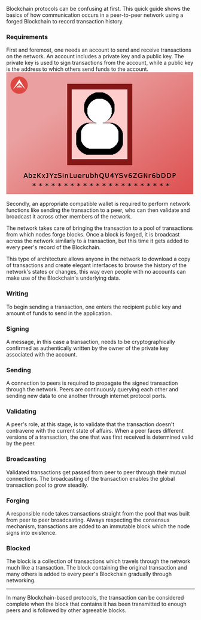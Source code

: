 Blockchain protocols can be confusing at first. This quick guide shows the basics of how communication occurs in a peer-to-peer network using a forged Blockchain to record transaction history.

### Requirements
First and foremost, one needs an account to send and receive transactions on the network. An account includes a private key and a public key. The private key is used to sign transactions from the account, while a public key is the address to which others send funds to the account.
![Account][account]

Secondly, an appropriate compatible wallet is required to perform network functions like sending the transaction to a peer, who can then validate and broadcast it across other members of the network. 

The network takes care of bringing the transaction to a pool of transactions from which nodes forge blocks. Once a block is forged, it is broadcast across the network similarly to a transaction, but this time it gets added to every peer's record of the Blockchain.

This type of architecture allows anyone in the network to download a copy of transactions and create elegant interfaces to browse the history of the network's states or changes, this way even people with no accounts can make use of the Blockchain's underlying data.

### Writing
To begin sending a transaction, one enters the recipient public key and amount of funds to send in the application.

### Signing
A message, in this case a transaction, needs to be cryptographically confirmed as authentically written by the owner of the private key associated with the account.

### Sending
A connection to peers is required to propagate the signed transaction through the network. Peers are continuously querying each other and sending new data to one another through internet protocol ports.

### Validating
A peer's role, at this stage, is to validate that the transaction doesn't contravene with the current state of affairs. When a peer faces different versions of a transaction, the one that was first received is determined valid by the peer.

### Broadcasting
Validated transactions get passed from peer to peer through their mutual connections. The broadcasting of the transaction enables the global transaction pool to grow steadily.

### Forging
A responsible node takes transactions straight from the pool that was built from peer to peer broadcasting. Always respecting the consensus mechanism, transactions are added to an immutable block which the node signs into existence.

### Blocked
The block is a collection of transactions which travels through the network much like a transaction. The block containing the original transaction and many others is added to every peer's Blockchain gradually through networking.

* * *

In many Blockchain-based protocols, the transaction can be considered complete when the block that contains it has been transmitted to enough peers and is followed by other agreeable blocks.

[account]: ./assets/png/account.png